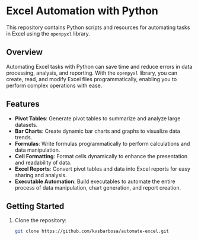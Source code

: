 # Excel Automation with Python

This repository contains Python scripts and resources for automating tasks in Excel using the `openpyxl` library.

## Overview

Automating Excel tasks with Python can save time and reduce errors in data processing, analysis, and reporting. With the `openpyxl` library, you can create, read, and modify Excel files programmatically, enabling you to perform complex operations with ease.

## Features

- **Pivot Tables**: Generate pivot tables to summarize and analyze large datasets.
- **Bar Charts**: Create dynamic bar charts and graphs to visualize data trends.
- **Formulas**: Write formulas programmatically to perform calculations and data manipulation.
- **Cell Formatting**: Format cells dynamically to enhance the presentation and readability of data.
- **Excel Reports**: Convert pivot tables and data into Excel reports for easy sharing and analysis.
- **Executable Automation**: Build executables to automate the entire process of data manipulation, chart generation, and report creation.

## Getting Started

1. Clone the repository:

   ```bash
   git clone https://github.com/kvsbarbosa/automate-excel.git
